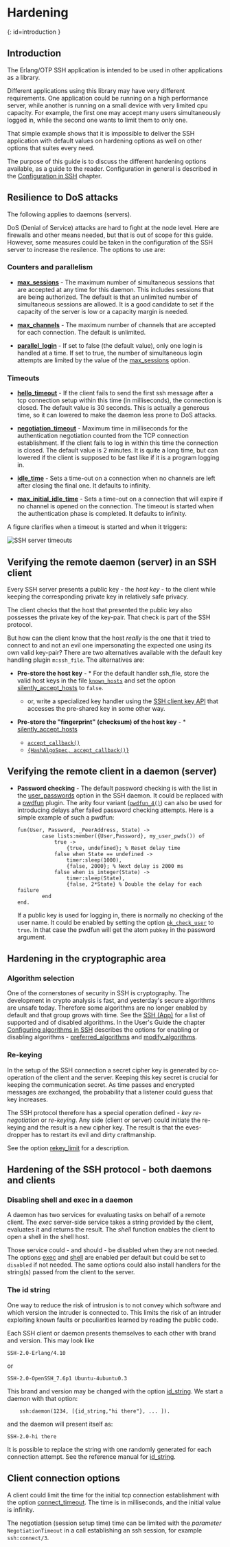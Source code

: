 # Hardening

[](){: id=introduction }
## Introduction

The Erlang/OTP SSH application is intended to be used in other applications as a library.

Different applications using this library may have very different requirements. One application could be running on a high performance server, while another is running on a small device with very limited cpu capacity. For example, the first one may accept many users simultaneously logged in, while the second one wants to limit them to only one.

That simple example shows that it is impossible to deliver the SSH application with default values on hardening options as well on other options that suites every need.

The purpose of this guide is to discuss the different hardening options available, as a guide to the reader. Configuration in general is described in the [Configuration in SSH](configurations.md) chapter.

## Resilience to DoS attacks

The following applies to daemons (servers).

DoS (Denial of Service) attacks are hard to fight at the node level. Here are firewalls and other means needed, but that is out of scope for this guide. However, some measures could be taken in the configuration of the SSH server to increase the resilence. The options to use are:

### Counters and parallelism

* __[max_sessions](`m:ssh#hardening_daemon_options-max_sessions`)__ - The maximum number of simultaneous sessions that are accepted at any time for this daemon. This includes sessions that are being authorized. The default is that an unlimited number of simultaneous sessions are allowed. It is a good candidate to set if the capacity of the server is low or a capacity margin is needed.

* __[max_channels](`m:ssh#hardening_daemon_options-max_channels`)__ - The maximum number of channels that are accepted for each connection. The default is unlimited.

* __[parallel_login](`m:ssh#hardening_daemon_options-parallel_login`)__ - If set to false (the default value), only one login is handled at a time. If set to true, the number of simultaneous login attempts are limited by the value of the [max_sessions](`m:ssh#hardening_daemon_options-max_sessions`) option.

### Timeouts

* __[hello_timeout](`t:ssh:hello_timeout_daemon_option/0`)__ - If the client fails to send the first ssh message after a tcp connection setup within this time (in milliseconds), the connection is closed. The default value is 30 seconds. This is actually a generous time, so it can lowered to make the daemon less prone to DoS attacks.

* __[negotiation_timeout](`t:ssh:negotiation_timeout_daemon_option/0`)__ - Maximum time in milliseconds for the authentication negotiation counted from the TCP connection establishment. If the client fails to log in within this time the connection is closed. The default value is 2 minutes. It is quite a long time, but can lowered if the client is supposed to be fast like if it is a program logging in.

* __[idle_time](`t:ssh:max_idle_time_common_option/0`)__ - Sets a time-out on a connection when no channels are left after closing the final one. It defaults to infinity.

* __[max_initial_idle_time](`t:ssh:max_initial_idle_time_daemon_option/0`)__ - Sets a time-out on a connection that will expire if no channel is opened on the connection. The timeout is started when the authentication phase is completed. It defaults to infinity.

A figure clarifies when a timeout is started and when it triggers:

![SSH server timeouts](assets/ssh_timeouts.jpg "SSH server timeouts")

## Verifying the remote daemon (server) in an SSH client

Every SSH server presents a public key - the *host key* \- to the client while keeping the corresponding private key in relatively safe privacy.

The client checks that the host that presented the public key also possesses the private key of the key-pair. That check is part of the SSH protocol.

But how can the client know that the host *really* is the one that it tried to connect to and not an evil one impersonating the expected one using its own valid key-pair? There are two alternatives available with the default key handling plugin `m:ssh_file`. The alternatives are:

* __Pre-store the host key__ - * For the default handler ssh_file, store the valid host keys in the file [`known_hosts`](`m:ssh_file#file-known_hosts`) and set the option [silently_accept_hosts](`m:ssh#hardening_client_options-silently_accept_hosts`) to `false`.
  * or, write a specialized key handler using the [SSH client key API](`m:ssh_client_key_api`) that accesses the pre-shared key in some other way.

* __Pre-store the "fingerprint" (checksum) of the host key__ - * [silently_accept_hosts](`m:ssh#hardening_client_options-silently_accept_hosts`)
    * [`accept_callback()`](`t:ssh:accept_callback/0`)
    * [`{HashAlgoSpec, accept_callback()}`](`t:ssh:accept_hosts/0`)

## Verifying the remote client in a daemon (server)

* __Password checking__ - The default password checking is with the list in the [user_passwords](`m:ssh#option-user_passwords`) option in the SSH daemon. It could be replaced with a [pwdfun](`m:ssh#option-pwdfun`) plugin. The arity four variant ([`pwdfun_4()`](`t:ssh:pwdfun_4/0`)) can also be used for introducing delays after failed password checking attempts. Here is a simple example of such a pwdfun:

  ```text
  fun(User, Password, _PeerAddress, State) ->
          case lists:member({User,Password}, my_user_pwds()) of
              true ->
                  {true, undefined}; % Reset delay time
              false when State == undefined ->
                  timer:sleep(1000),
                  {false, 2000}; % Next delay is 2000 ms
              false when is_integer(State) ->
                  timer:sleep(State),
                  {false, 2*State} % Double the delay for each failure
          end
  end.
  ```

  If a public key is used for logging in, there is normally no checking of the user name. It could be enabled by setting the option [`pk_check_user`](`m:ssh#option-pk_check_user`) to `true`. In that case the pwdfun will get the atom `pubkey` in the password argument.

## Hardening in the cryptographic area

### Algorithm selection

One of the cornerstones of security in SSH is cryptography. The development in crypto analysis is fast, and yesterday's secure algorithms are unsafe today. Therefore some algorithms are no longer enabled by default and that group grows with time. See the [SSH (App)](ssh_app.md#supported-specifications-and-standards) for a list of supported and of disabled algorithms. In the User's Guide the chapter [Configuring algorithms in SSH](configure_algos.md) describes the options for enabling or disabling algorithms - [preferred_algorithms](`t:ssh:preferred_algorithms_common_option/0`) and [modify_algorithms](`t:ssh:modify_algorithms_common_option/0`).

### Re-keying

In the setup of the SSH connection a secret cipher key is generated by co-operation of the client and the server. Keeping this key secret is crucial for keeping the communication secret. As time passes and encrypted messages are exchanged, the probability that a listener could guess that key increases.

The SSH protocol therefore has a special operation defined - *key re-negotiation* or *re-keying*. Any side (client or server) could initiate the re-keying and the result is a new cipher key. The result is that the eves-dropper has to restart its evil and dirty craftmanship.

See the option [rekey_limit](`t:ssh:rekey_limit_common_option/0`) for a description.

## Hardening of the SSH protocol - both daemons and clients

### Disabling shell and exec in a daemon

A daemon has two services for evaluating tasks on behalf of a remote client. The *exec* server-side service takes a string provided by the client, evaluates it and returns the result. The *shell* function enables the client to open a shell in the shell host.

Those service could - and should - be disabled when they are not needed. The options [exec](`t:ssh:exec_daemon_option/0`) and [shell](`t:ssh:shell_daemon_option/0`) are enabled per default but could be set to `disabled` if not needed. The same options could also install handlers for the string(s) passed from the client to the server.

### The id string

One way to reduce the risk of intrusion is to not convey which software and which version the intruder is connected to. This limits the risk of an intruder exploiting known faults or peculiarities learned by reading the public code.

Each SSH client or daemon presents themselves to each other with brand and version. This may look like

```text
SSH-2.0-Erlang/4.10
```

or

```text
SSH-2.0-OpenSSH_7.6p1 Ubuntu-4ubuntu0.3
```

This brand and version may be changed with the option [id_string](`t:ssh:id_string_common_option/0`). We start a daemon with that option:

```text
	ssh:daemon(1234, [{id_string,"hi there"}, ... ]).
```

and the daemon will present itself as:

```text
SSH-2.0-hi there
```

It is possible to replace the string with one randomly generated for each connection attempt. See the reference manual for [id_string](`t:ssh:id_string_common_option/0`).

## Client connection options

A client could limit the time for the initial tcp connection establishment with the option [connect_timeout](`t:ssh:connect_timeout_client_option/0`). The time is in milliseconds, and the initial value is infinity.

The negotiation (session setup time) time can be limited with the *parameter* `NegotiationTimeout` in a call establishing an ssh session, for example `ssh:connect/3`.
